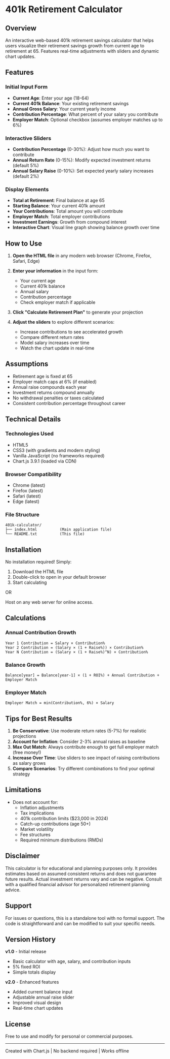 # 401k Retirement Calculator

## Overview
An interactive web-based 401k retirement savings calculator that helps users visualize their retirement savings growth from current age to retirement at 65. Features real-time adjustments with sliders and dynamic chart updates.

## Features

### Initial Input Form
- **Current Age**: Enter your age (18-64)
- **Current 401k Balance**: Your existing retirement savings
- **Annual Gross Salary**: Your current yearly income
- **Contribution Percentage**: What percent of your salary you contribute
- **Employer Match**: Optional checkbox (assumes employer matches up to 6%)

### Interactive Sliders
- **Contribution Percentage** (0-30%): Adjust how much you want to contribute
- **Annual Return Rate** (0-15%): Modify expected investment returns (default 5%)
- **Annual Salary Raise** (0-10%): Set expected yearly salary increases (default 2%)

### Display Elements
- **Total at Retirement**: Final balance at age 65
- **Starting Balance**: Your current 401k amount
- **Your Contributions**: Total amount you will contribute
- **Employer Match**: Total employer contributions
- **Investment Earnings**: Growth from compound interest
- **Interactive Chart**: Visual line graph showing balance growth over time

## How to Use

1. **Open the HTML file** in any modern web browser (Chrome, Firefox, Safari, Edge)

2. **Enter your information** in the input form:
   - Your current age
   - Current 401k balance
   - Annual salary
   - Contribution percentage
   - Check employer match if applicable

3. **Click "Calculate Retirement Plan"** to generate your projection

4. **Adjust the sliders** to explore different scenarios:
   - Increase contributions to see accelerated growth
   - Compare different return rates
   - Model salary increases over time
   - Watch the chart update in real-time

## Assumptions

- Retirement age is fixed at 65
- Employer match caps at 6% (if enabled)
- Annual raise compounds each year
- Investment returns compound annually
- No withdrawal penalties or taxes calculated
- Consistent contribution percentage throughout career

## Technical Details

### Technologies Used
- HTML5
- CSS3 (with gradients and modern styling)
- Vanilla JavaScript (no frameworks required)
- Chart.js 3.9.1 (loaded via CDN)

### Browser Compatibility
- Chrome (latest)
- Firefox (latest)
- Safari (latest)
- Edge (latest)

### File Structure
```
401k-calculator/
├── index.html          (Main application file)
└── README.txt          (This file)
```

## Installation

No installation required! Simply:
1. Download the HTML file
2. Double-click to open in your default browser
3. Start calculating

OR

Host on any web server for online access.

## Calculations

### Annual Contribution Growth
```
Year 1 Contribution = Salary × Contribution%
Year 2 Contribution = (Salary × (1 + Raise%)) × Contribution%
Year N Contribution = (Salary × (1 + Raise%)^N) × Contribution%
```

### Balance Growth
```
Balance[year] = Balance[year-1] × (1 + ROI%) + Annual Contribution + Employer Match
```

### Employer Match
```
Employer Match = min(Contribution%, 6%) × Salary
```

## Tips for Best Results

1. **Be Conservative**: Use moderate return rates (5-7%) for realistic projections
2. **Account for Inflation**: Consider 2-3% annual raises as baseline
3. **Max Out Match**: Always contribute enough to get full employer match (free money!)
4. **Increase Over Time**: Use sliders to see impact of raising contributions as salary grows
5. **Compare Scenarios**: Try different combinations to find your optimal strategy

## Limitations

- Does not account for:
  - Inflation adjustments
  - Tax implications
  - 401k contribution limits ($23,000 in 2024)
  - Catch-up contributions (age 50+)
  - Market volatility
  - Fee structures
  - Required minimum distributions (RMDs)

## Disclaimer

This calculator is for educational and planning purposes only. It provides estimates based on assumed consistent returns and does not guarantee future results. Actual investment returns vary and can be negative. Consult with a qualified financial advisor for personalized retirement planning advice.

## Support

For issues or questions, this is a standalone tool with no formal support. The code is straightforward and can be modified to suit your specific needs.

## Version History

**v1.0** - Initial release
- Basic calculator with age, salary, and contribution inputs
- 5% fixed ROI
- Simple totals display

**v2.0** - Enhanced features
- Added current balance input
- Adjustable annual raise slider
- Improved visual design
- Real-time chart updates

## License

Free to use and modify for personal or commercial purposes.

---

Created with Chart.js | No backend required | Works offline
